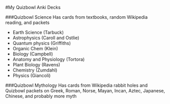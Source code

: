 #My Quizbowl Anki Decks

###Quizbowl Science
Has cards from textbooks, random Wikipedia reading, and packets
- Earth Science (Tarbuck)
- Astrophysics (Caroll and Ostlie)
- Quantum physics (Griffiths)
- Organic Chem (Klein)
- Biology (Campbell)
- Anatomy and Physiology (Tortora)
- Plant Biology (Ravens)
- Chemistry (Zumdahl)
- Physics (Giancoli)

###Quizbowl Mythology
Has cards from Wikipedia rabbit holes and Quizbowl packets on Greek, Roman, Norse, Mayan, Incan, Aztec, Japanese, Chinese, and probably more myth
